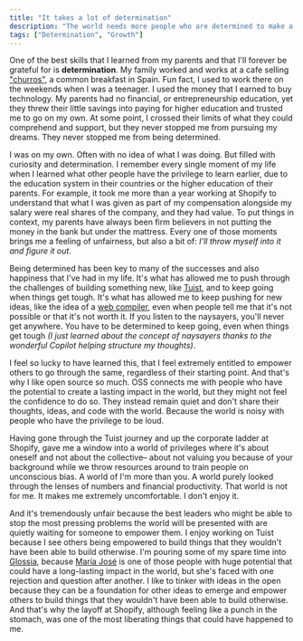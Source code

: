 ```yaml
---
title: "It takes a lot of determination"
description: "The world needs more people who are determined to make a difference. In this post, I share my thoughts on the importance of determination and how it has helped me in my life."
tags: ["Determination", "Growth"]
---
```


One of the best skills that I learned from my parents and that I'll forever be grateful for is **determination**. My family worked and works at a cafe selling ["churros"](https://en.wikipedia.org/wiki/Churro), a common breakfast in Spain. Fun fact, I used to work there on the weekends when I was a teenager. I used the money that I earned to buy technology. My parents had no financial, or entrepreneurship education, yet they threw their little savings into paying for higher education and trusted me to go on my own. At some point, I crossed their limits of what they could comprehend and support, but they never stopped me from pursuing my dreams. They never stopped me from being determined.

I was on my own.
Often with no idea of what I was doing.
But filled with curiosity and determination.
I remember every single moment of my life when I learned what other people have the privilege to learn earlier, due to the education system in their countries or the higher education of their parents.
For example,
it took me more than a year working at Shopify to understand that what I was given as part of my compensation alongside my salary were real shares of the company, and they had value.
To put things in context,
my parents have always been firm believers in not putting the money in the bank but under the mattress.
Every one of those moments brings me a feeling of unfairness, but also a bit of: *I'll throw myself into it and figure it out.*

Being determined has been key to many of the successes and also happiness that I've had in my life. It's what has allowed me to push through the challenges of building something new, like [Tuist](https://tuist.io), and to keep going when things get tough. It's what has allowed me to keep pushing for new ideas, like the idea of a [web compiler](/blog/2024/02/07/the-js-experience-without-js), even when people tell me that it's not possible or that it's not worth it. If you listen to the naysayers, you'll never get anywhere. You have to be determined to keep going, even when things get tough *(I just learned about the concept of naysayers thanks to the wonderful Copilot helping structure my thoughts)*.

I feel so lucky to have learned this,
that I feel extremely entitled to empower others to go through the same, regardless of their starting point.
And that's why I like open source so much.
OSS connects me with people who have the potential to create a lasting impact in the world, but they might not feel the confidence to do so.
They instead remain quiet and don't share their thoughts, ideas, and code with the world.
Because the world is noisy with people who have the privilege to be loud.


Having gone through the Tuist journey and up the corporate ladder at Shopify,
gave me a window into a world of privileges where it's about oneself and not about the collective–
about not valuing you because of your background while we throw resources around to train people on unconscious bias.
A world of I'm more than you.
A world purely looked through the lenses of numbers and financial productivity.
That world is not for me.
It makes me extremely uncomfortable.
I don't enjoy it.

And it's tremendously unfair because the best leaders who might be able to stop the most pressing problems the world will be presented with are quietly waiting for someone to empower them.
I enjoy working on Tuist because I see others being empowered to build things that they wouldn't have been able to build otherwise.
I'm pouring some of my spare time into [Glossia](https://glossia.ai),
because [María José](https://www.linkedin.com/in/mariajosesalmeron/) is one of those people with huge potential that could have a long-lasting impact in the world,
but she's faced with one rejection and question after another.
I like to tinker with ideas in the open because they can be a foundation for other ideas to emerge and empower others to build things that they wouldn't have been able to build otherwise.
And that's why the layoff at Shopify,
although feeling like a punch in the stomach,
was one of the most liberating things that could have happened to me.

